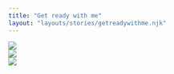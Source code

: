 ```yaml
---
title: "Get ready with me"
layout: "layouts/stories/getreadywithme.njk"
---
```


<section class="panel">
  <img src="/media/storiesimg/ready-web-01-2000.png">
</section>

<section class="panel">
  <img src="/media/storiesimg/ready-web-02-2000.png">
</section>

<section class="panel">
  <img src="/media/storiesimg/ready-web-03-2000.png">
</section>